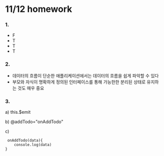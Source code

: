 # 11/12 homework

### 1.

- F
- T
- T
- T



### 2. 

- 데이터의 흐름이 단순한 애플리케이션에서는 데이터의 흐름을 쉽게 파악할 수 있다
- 부모와 자식이 명확하게 정의된 인터페이스를 통해 가능한한 분리된 상태로 유지하는 것도 매우 중요

### 3. 

a) this.$emit

b) @addTodo="onAddTodo"

c)

```
 onAddTodo(data){
 	console.log(data)
}	
```





